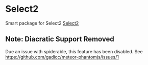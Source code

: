 Select2
===================


Smart package for Select2
[Select2](http://ivaynberg.github.io/select2/)


## Note: Diacratic Support Removed
Due an issue with spiderable, this feature has been disabled.  See https://github.com/gadicc/meteor-phantomjs/issues/1




